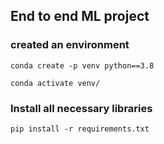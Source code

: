 ## End to end ML project

### created an environment
```
conda create -p venv python==3.8

conda activate venv/
```

### Install all necessary libraries
```
pip install -r requirements.txt
```


